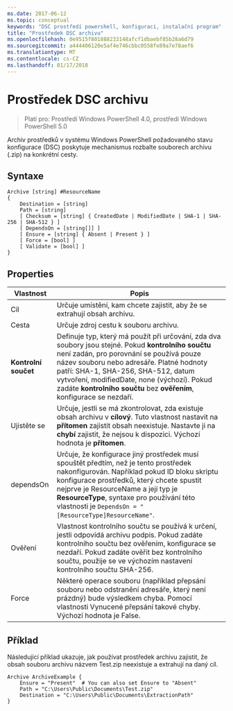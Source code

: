 ```yaml
---
ms.date: 2017-06-12
ms.topic: conceptual
keywords: "DSC prostředí powershell, konfiguraci, instalační program"
title: "Prostředek DSC archivu"
ms.openlocfilehash: 0e9515f801888233148afcf1dbaebf85b28a6d79
ms.sourcegitcommit: a444406120e5af4e746cbbc0558fe89a7e78aef6
ms.translationtype: MT
ms.contentlocale: cs-CZ
ms.lasthandoff: 01/17/2018
---
```

# <a name="dsc-archive-resource"></a>Prostředek DSC archivu

> Platí pro: Prostředí Windows PowerShell 4.0, prostředí Windows PowerShell 5.0

Archiv prostředků v systému Windows PowerShell požadovaného stavu konfigurace (DSC) poskytuje mechanismus rozbalte souborech archivu (.zip) na konkrétní cesty.

## <a name="syntax"></a>Syntaxe
```MOF
Archive [string] #ResourceName
{
    Destination = [string]
    Path = [string]
    [ Checksum = [string] { CreatedDate | ModifiedDate | SHA-1 | SHA-256 | SHA-512 } ]
    [ DependsOn = [string[]] ]
    [ Ensure = [string] { Absent | Present } ]
    [ Force = [bool] ]
    [ Validate = [bool] ]
}
```

## <a name="properties"></a>Properties

|  Vlastnost  |  Popis   |
|---|---|
| Cíl| Určuje umístění, kam chcete zajistit, aby že se extrahují obsah archivu.|
| Cesta| Určuje zdroj cestu k souboru archivu.|
| __Kontrolní součet__| Definuje typ, který má použít při určování, zda dva soubory jsou stejné. Pokud __kontrolního součtu__ není zadán, pro porovnání se používá pouze název souboru nebo adresáře. Platné hodnoty patří: SHA-1, SHA-256, SHA-512, datum vytvoření, modifiedDate, none (výchozí). Pokud zadáte __kontrolního součtu__ bez __ověřením__, konfigurace se nezdaří.|
| Ujistěte se| Určuje, jestli se má zkontrolovat, zda existuje obsah archivu v __cílový__. Tuto vlastnost nastavit na __přítomen__ zajistit obsah neexistuje. Nastavte ji na __chybí__ zajistit, že nejsou k dispozici. Výchozí hodnota je __přítomen__.|
| dependsOn | Určuje, že konfigurace jiný prostředek musí spouštět předtím, než je tento prostředek nakonfigurován. Například pokud ID bloku skriptu konfigurace prostředků, který chcete spustit nejprve je ResourceName a její typ je __ResourceType__, syntaxe pro používání této vlastnosti je `DependsOn = "[ResourceType]ResourceName"`.|
| Ověření| Vlastnost kontrolního součtu se používá k určení, jestli odpovídá archivu podpis. Pokud zadáte kontrolního součtu bez ověřením, konfigurace se nezdaří. Pokud zadáte ověřit bez kontrolního součtu, použije se ve výchozím nastavení kontrolního součtu SHA-256.|
| Force| Některé operace souboru (například přepsání souboru nebo odstranění adresáře, který není prázdný) bude výsledkem chyba. Pomocí vlastnosti Vynucené přepsání takové chyby. Výchozí hodnota je False.|

## <a name="example"></a>Příklad

Následující příklad ukazuje, jak používat prostředek archivu zajistit, že obsah souboru archivu názvem Test.zip neexistuje a extrahují na daný cíl.

```
Archive ArchiveExample {
    Ensure = "Present"  # You can also set Ensure to "Absent"
    Path = "C:\Users\Public\Documents\Test.zip"
    Destination = "C:\Users\Public\Documents\ExtractionPath"
}
```

